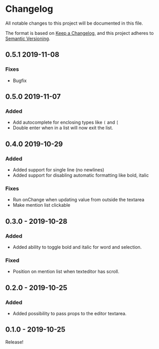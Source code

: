 # Changelog
All notable changes to this project will be documented in this file.

The format is based on [Keep a Changelog](https://keepachangelog.com/en/1.0.0/),
and this project adheres to [Semantic Versioning](https://semver.org/spec/v2.0.0.html).

## 0.5.1 2019-11-08
### Fixes
- Bugfix

## 0.5.0 2019-11-07
### Added
- Add autocomplete for enclosing types like `(` and `[`
- Double enter when in a list will now exit the list.

## 0.4.0 2019-10-29
### Added
- Added support for single line (no newlines)
- Added support for disabling automatic formatting like bold, italic

### Fixes
- Run onChange when updating value from outside the textarea
- Make mention list clickable

## 0.3.0 - 2019-10-28
### Added
- Added ability to toggle bold and italic for word and selection.

### Fixed
- Position on mention list when texteditor has scroll.

## 0.2.0 - 2019-10-25
### Added
- Added possibility to pass props to the editor textarea.

## 0.1.0 - 2019-10-25
Release!